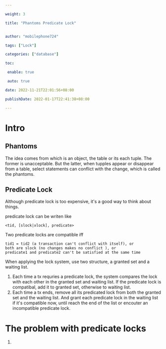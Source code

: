 ```yaml
---

weight: 3

title: "Phantoms Predicate Lock"


author: "mobilephone724"

tags: ["Lock"]

categories: ["database"]

toc:

 enable: true

 auto: true

date: 2022-11-21T22:01:56+08:00

publishDate: 2022-01-17T22:41:38+08:00

---
```

# Intro
## Phantoms
The idea comes from which is an object, the table or its each tuple. The former
is unacceptable. But the latter, when tupples appear or disappear from a table,
select statements can conflict with the change, which is called the phantoms.

## Predicate Lock
Although predicate lock is too expensive, it's a good way to think about things.

predicate lock can be writen like
```
<tid, [slock|xlock], predicate>
```

Two predicate locks are compatible iff
```
tid1 = tid2 (a transaction can't conflict with itself), or
both are slock (no changes makes no conflict ), or
predicate1 and predicate2 can't be satisfied at the same time
```

When applying the lock system, use two structure, a granted set and a waiting list.
1. Each time a tx requries a predicate lock, the system compares the lock with each
other in the granted set and waiting list. If the predicate lock is compatibal, add it
to granted set, otherwise to waiting list.
2. Each time a tx ends, remove all its predicated lock from both the granted set and
the waiting list. And grant each predicate lock in the waiting list if it's compatible now,
until reach the end of the list or encouter an incompatible predicate lock.

# The problem with predicate locks

1. 